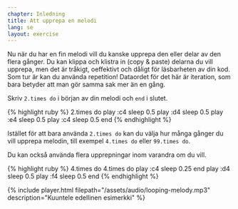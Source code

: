 ```yaml
---
chapter: Inledning
title: Att upprepa en melodi
lang: se
layout: exercise
---
```


Nu när du har en fin melodi vill du kanske upprepa den eller delar av den flera gånger. Du kan klippa och klistra in (copy & paste) delarna du vill upprepa, men det är tråkigt, oeffektivt och dåligt för läsbarheten av din kod. Som tur är kan du använda repetition! Dataordet för det här är iteration, som bara betyder att man gör samma sak mer än en gång. 

Skriv `2.times do` i början av din melodi och `end` i slutet. 

{% highlight ruby %}
2.times do
  play :c4
  sleep 0.5
  play :d4
  sleep 0.5
  play :e4
  sleep 0.5
  play :c4
  sleep 0.5
end
{% endhighlight %}

Istället för att bara använda `2.times do` kan du välja hur många gånger du vill upprepa melodin, till exempel `4.times do` eller `99.times do`. 

Du kan också använda flera upprepningar inom varandra om du vill. 

{% highlight ruby %}
4.times do
  4.times do
    play :c4
    sleep 0.25
  end
  play :d4
  sleep 0.5
  play :f4
  sleep 0.5
end
{% endhighlight %}

{% include player.html filepath="/assets/audio/looping-melody.mp3" description="Kuuntele edellinen esimerkki" %}